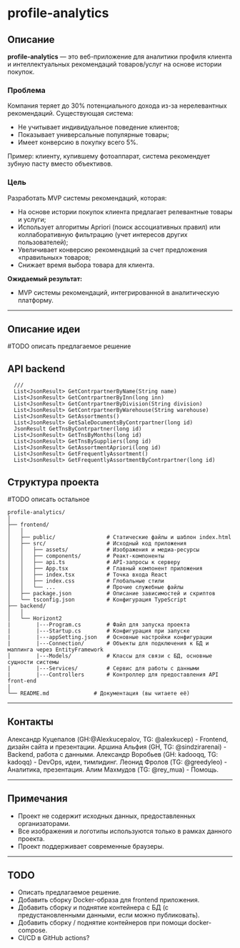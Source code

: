 # profile-analytics

## Описание

**profile-analytics** — это веб-приложение для аналитики профиля клиента и интеллектуальных рекомендаций товаров/услуг на основе истории покупок. 

### Проблема

Компания теряет до 30% потенциального дохода из-за нерелевантных рекомендаций. Существующая система:
- Не учитывает индивидуальное поведение клиентов;
- Показывает универсальные популярные товары;
- Имеет конверсию в покупку всего 5%.

Пример: клиенту, купившему фотоаппарат, система рекомендует зубную пасту вместо объективов.

### Цель

Разработать MVP системы рекомендаций, которая:
- На основе истории покупок клиента предлагает релевантные товары и услуги;
- Использует алгоритмы Apriori (поиск ассоциативных правил) или коллаборативную фильтрацию (учет интересов других пользователей);
- Увеличивает конверсию рекомендаций за счет предложения «правильных» товаров;
- Снижает время выбора товара для клиента.

**Ожидаемый результат:**
- MVP системы рекомендаций, интегрированной в аналитическую платформу.

---

## Описание идеи

#TODO описать предлагаемое решение

## API backend
      ///
      List<JsonResult> GetContrpartnerByName(String name)
      List<JsonResult> GetContrpartnerByInn(long inn)
      List<JsonResult> GetContrpartnerByDivision(String division)
      List<JsonResult> GetContrpartnerByWarehouse(String warehouse)
      List<JsonResult> GetAssortments()
      List<JsonResult> GetSaleDocumentsByContrpartner(long id)
      JsonResult GetTnsByContrpartner(long id)
      List<JsonResult> GetTnsByMonths(long id)
      List<JsonResult> GetTnsBySuppliers(long id)
      List<JsonResult> GetAssortmentApriori(long id)
      List<JsonResult> GetFrequentlyAssortment()
      List<JsonResult> GetFrequentlyAssortmentByContrpartner(long id)

## Структура проекта

#TODO описать остальное
```
profile-analytics/
│
├── frontend/
│   │
│   ├── public/                # Статические файлы и шаблон index.html
│   ├── src/                   # Исходный код приложения
│   │   ├── assets/            # Изображения и медиа-ресурсы
│   │   ├── components/        # Реакт-компоненты
│   │   ├── api.ts             # API-запросы к серверу
│   │   ├── App.tsx            # Главный компонент приложения
│   │   ├── index.tsx          # Точка входа React
│   │   ├── index.css          # Глобальные стили
│   │   └── ...                # Прочие служебные файлы
│   ├── package.json           # Описание зависимостей и скриптов
│   └── tsconfig.json          # Конфигурация TypeScript
├── backend/
│   │
│   └── Horizont2
|        |---Program.cs        # Файл для запуска проекта
|        |---Startup.cs        # Конфигурация при запуске
|        |---appSetting.json   # Основные настройки конфигурации
|        |---Connection/       # Объекты для подключения к БД и маппинга через EntityFramework 
│        |---Models/           # Классы для связи с БД, основные сущности системы 
|        |---Services/         # Сервис для работы с данными
|        |---Controllers       # Контроллер для предоставления API front-end 
│
└── README.md              # Документация (вы читаете её)
```

---

## Контакты

Александр Куцепалов (GH:@Alexkucepalov, TG: @alexkucep) - Frontend, дизайн сайта и презентации.
Аршина Альфия (GH, TG: @sindzirarenai) - Backend, работа с данными.
Александр Воробьев (GH: kadooqq, TG: kadoqq) - DevOps, идеи, тимлидинг.
Леонид Фролов (TG: @greedyleo) - Аналитика, презентация.
Алим Махмудов (TG: @rey_mua) - Помощь.

---

## Примечания

- Проект не содержит исходных данных, предоставленных организаторами.
- Все изображения и логотипы используются только в рамках данного проекта.
- Проект поддерживает современные браузеры.

---

## TODO

- Описать предлагаемое решение.
- Добавить сборку Docker-образа для frontend приложения.
- Добавить сборку и поднятие контейнера с БД (с предустановленными данными, если можно публиковать).
- Добавить сборку / поднятие контейнеров при помощи docker-compose.
- CI/CD в GitHub actions?
